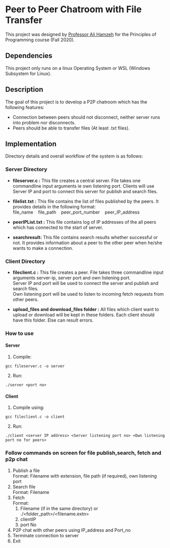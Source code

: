 # Peer to Peer Chatroom with File Transfer
This project was designed by [Professor Ali Hamzeh](https://scholar.google.com/citations?user=3AijUAwAAAAJ&hl=en) 
for the Principles of Programming course (Fall 2020).

## Dependencies
This project only runs on a linux Operating System or WSL (Windows Subsystem for Linux).

## Description
The goal of this project is to develop a P2P chatroom which has the following features:
 * Connection between peers should not disconnect, neither server runs into problem nor disconnects.
 * Peers should be able to transfer files (At least .txt files).

## Implementation
Directory details and overall workflow of the system is as follows:  

### Server Directory
   * **fileserver.c :** This file creates a central server. File takes one commandline input arguments ie own listening port.
   Clients will use Server IP and port to connect this server for publish and search files.
   
   * **filelist.txt :** This file contains the list of files published by the peers. It provides details in the following format:  
     file_name &nbsp;&nbsp; file_path  &nbsp;&nbsp;  peer_port_number &nbsp;&nbsp;	peer_IP_address
   
   * **peerIPList.txt :** This file contains log of IP addresses of the all peers which has connected to the start of server.
   
   * **searchresult:** This file contains search results whether successful or not. It provides information about a peer 
     to the other peer when he/she wants to make a connection.  
   
   
### Client Directory
   * **fileclient.c :** This file creates a peer. File takes three commandline input arguments server-ip, server port and own listening port.  
     Server IP and port will be used to connect the server and publish and search files.  
     Own listening port will be used to listen to incoming fetch requests from other peers.
   
   * **upload_files and download_files folder :** All files which client want to upload or download will be kept in these folders.
     Each client should have this folder. Else can result errors.  
   
### How to use

#### Server
   1. Compile:
   ```
   gcc fileserver.c -o server
   ```
   2. Run:
   ```
   ./server <port no>  
   ```
   

#### Client
   1. Compile using:
   ```
   gcc fileclient.c -o client
   ```
   2. Run:
   ```
   ./client <server IP address> <Server listening port no> <Own listening port no for peers>  
   ```
   
   
### Follow commands on screen for file publish,search, fetch and p2p chat
   1. Publish a file   
      Format: Filename with extension, file path (if required), own listening port
   2. Search file  
      Format: Filename
   3. Fetch  
       Format:
      1. Filename (if in the same directory) or ./<folder_path>/<filename.extn>
      2. clientIP
      3. port No 
   4. P2P chat with other peers using IP_address and Port_no
   5. Terminate connection to server
   6. Exit
   
